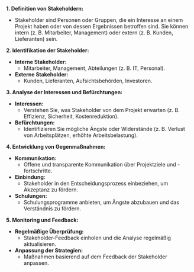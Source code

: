 **1. Definition von Stakeholdern:**
- Stakeholder sind Personen oder Gruppen, die ein Interesse an einem Projekt haben oder von dessen Ergebnissen betroffen sind. Sie können intern (z. B. Mitarbeiter, Management) oder extern (z. B. Kunden, Lieferanten) sein.

**2. Identifikation der Stakeholder:**
- **Interne Stakeholder:**
	- Mitarbeiter, Management, Abteilungen (z. B. IT, Personal).
- **Externe Stakeholder:**
    - Kunden, Lieferanten, Aufsichtsbehörden, Investoren.

**3. Analyse der Interessen und Befürchtungen:**
- **Interessen:**
    - Verstehen Sie, was Stakeholder von dem Projekt erwarten (z. B. Effizienz, Sicherheit, Kostenreduktion).
- **Befürchtungen:**
    - Identifizieren Sie mögliche Ängste oder Widerstände (z. B. Verlust von Arbeitsplätzen, erhöhte Arbeitsbelastung).

**4. Entwicklung von Gegenmaßnahmen:**
- **Kommunikation:**
    - Offene und transparente Kommunikation über Projektziele und -fortschritte.
- **Einbindung:**
    - Stakeholder in den Entscheidungsprozess einbeziehen, um Akzeptanz zu fördern.
- **Schulungen:**
    - Schulungsprogramme anbieten, um Ängste abzubauen und das Verständnis zu fördern.

**5. Monitoring und Feedback:**
- **Regelmäßige Überprüfung:**
    - Stakeholder-Feedback einholen und die Analyse regelmäßig aktualisieren.
- **Anpassung der Strategien:**
    - Maßnahmen basierend auf dem Feedback der Stakeholder anpassen.